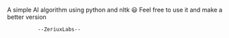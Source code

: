 A simple AI algorithm using python and nltk 😃
Feel free to use it and make a better version

              --ZeriuxLabs--

